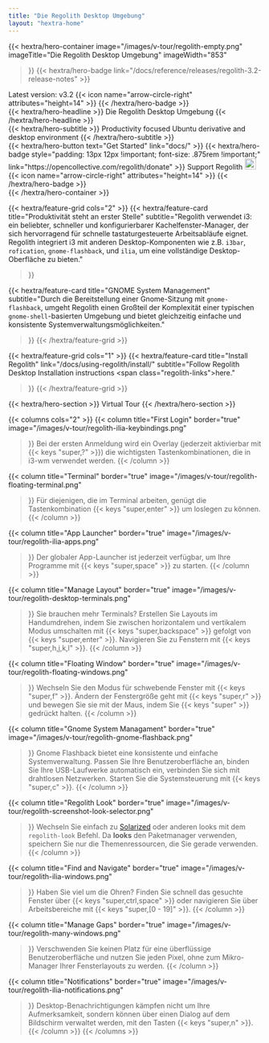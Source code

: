 ```yaml
---
title: "Die Regolith Desktop Umgebung"
layout: "hextra-home"
---
```


{{< hextra/hero-container
  image="/images/v-tour/regolith-empty.png"
  imageTitle="Die Regolith Desktop Umgebung"
  imageWidth="853"
>}}
{{< hextra/hero-badge link="/docs/reference/releases/regolith-3.2-release-notes" >}}
  <div class="hx-w-2 hx-h-2 hx-rounded-full hx-bg-primary-400"></div>
  <span>Latest version: v3.2</span>
  {{< icon name="arrow-circle-right" attributes="height=14" >}}
{{< /hextra/hero-badge >}}

<div class="hx-mt-6 hx-mb-6">
{{< hextra/hero-headline >}}
  Die Regolith Desktop Umgebung
{{< /hextra/hero-headline >}}
</div>

<div class="hx-mt-6 hx-mb-6">
{{< hextra/hero-subtitle >}}
  Productivity focused Ubuntu derivative and desktop environment
{{< /hextra/hero-subtitle >}}
</div>

<div class="hx-mt-6 hx-mb-6">
{{< hextra/hero-button text="Get Started" link="docs/" >}}
{{< hextra/hero-badge style="padding: 13px 12px !important; font-size: .875rem !important;" link="https://opencollective.com/regolith/donate" >}}
  <span>Support Regolith <img class="not-prose" style="display: inline; height: 22px;" src='https://badgen.net/opencollective/backers/regolith'/></span>
  {{< icon name="arrow-circle-right" attributes="height=14" >}}
{{< /hextra/hero-badge >}}
</div>
{{< /hextra/hero-container >}}

<div class="hx-mt-6"></div>
<div class="hx-mt-6"></div>
<div class="hx-mt-6"></div>

{{< hextra/feature-grid cols="2" >}}
  {{< hextra/feature-card
    title="Produktivität steht an erster Stelle"
    subtitle="Regolith verwendet i3: ein beliebter, schneller und konfigurierbarer Kachelfenster-Manager, der sich hervorragend für schnelle tastaturgesteuerte Arbeitsabläufe eignet. Regolith integriert i3 mit anderen Desktop-Komponenten wie z.B. `i3bar`, `rofication`, `gnome-flashback`, und `ilia`, um eine vollständige Desktop-Oberfläche zu bieten."
  >}}

  {{< hextra/feature-card
    title="GNOME System Management"
    subtitle="Durch die Bereitstellung einer Gnome-Sitzung mit `gnome-flashback`, umgeht Regolith einen Großteil der Komplexität einer typischen `gnome-shell`-basierten Umgebung und bietet gleichzeitig einfache und konsistente Systemverwaltungsmöglichkeiten."
  >}}
{{< /hextra/feature-grid >}}

<div class="hx-mt-6"></div>

{{< hextra/feature-grid cols="1" >}}
  {{< hextra/feature-card
    title="Install Regolith"
    link="/docs/using-regolith/install/"
    subtitle="Follow Regolith Desktop Installation instructions <span class=\"regolith-links\">here</span>."
  >}}
{{< /hextra/feature-grid >}}

<div class="hx-mt-6 hx-mb-6"></div>
<div class="hx-mt-6 hx-mb-6"></div>
{{< hextra/hero-section >}}
  Virtual Tour
{{< /hextra/hero-section >}}

{{< columns cols="2" >}}
  {{< column
      title="First Login"
      border="true"
      image="/images/v-tour/regolith-ilia-keybindings.png"
  >}}
    Bei der ersten Anmeldung wird ein Overlay (jederzeit aktivierbar mit
    {{< keys "super,?" >}}) die wichtigsten Tastenkombinationen, die in i3-wm
    verwendet werden.
  {{< /column >}}

  {{< column
      title="Terminal"
      border="true"
      image="/images/v-tour/regolith-floating-terminal.png"
  >}}
    Für diejenigen, die im Terminal arbeiten, genügt die Tastenkombination
    {{< keys "super,enter" >}} um loslegen zu können.
  {{< /column >}}

  {{< column
      title="App Launcher"
      border="true"
      image="/images/v-tour/regolith-ilia-apps.png"
  >}}
    Der globaler App-Launcher ist jederzeit verfügbar, um Ihre Programme mit
    {{< keys "super,space" >}} zu starten.
  {{< /column >}}

  {{< column
      title="Manage Layout"
      border="true"
      image="/images/v-tour/regolith-desktop-terminals.png"
  >}}
    Sie brauchen mehr Terminals? Erstellen Sie Layouts im Handumdrehen, indem
    Sie zwischen horizontalem und vertikalem Modus umschalten mit
    {{< keys "super,backspace" >}} gefolgt von {{< keys "super,enter" >}}.
    Navigieren Sie zu Fenstern mit {{< keys "super,h,j,k,l" >}}.
  {{< /column >}}

  {{< column
    title="Floating Window"
    border="true"
    image="/images/v-tour/regolith-floating-windows.png"
  >}}
    Wechseln Sie den Modus für schwebende Fenster mit {{< keys "super,f" >}}.
    Ändern der Fenstergröße geht mit {{< keys "super,r" >}} und bewegen Sie sie
    mit der Maus, indem Sie {{< keys "super" >}} gedrückt halten.
  {{< /column >}}

  {{< column
      title="Gnome System Managament"
      border="true"
      image="/images/v-tour/regolith-gnome-flashback.png"
  >}}
    Gnome Flashback bietet eine konsistente und einfache Systemverwaltung. Passen
    Sie Ihre Benutzeroberfläche an, binden Sie Ihre USB-Laufwerke automatisch ein,
    verbinden Sie sich mit drahtlosen Netzwerken. Starten Sie die Systemsteuerung
    mit {{< keys "super,c" >}}.
  {{< /column >}}

  {{< column
      title="Regolith Look"
      border="true"
      image="/images/v-tour/regolith-screenshot-look-selector.png"
  >}}
    Wechseln Sie einfach zu <a href="https://ethanschoonover.com/solarized" class="regolith-links">Solarized</a>
    oder anderen looks mit dem <code>regolith-look</code> Befehl. Da
    <b>looks</b> den Paketmanager verwenden, speichern Sie nur die Themenressourcen,
    die Sie gerade verwenden.
  {{< /column >}}

  {{< column
      title="Find and Navigate"
      border="true"
      image="/images/v-tour/regolith-ilia-windows.png"
  >}}
    Haben Sie viel um die Ohren? Finden Sie schnell das gesuchte Fenster über
    {{< keys "super,ctrl,space" >}} oder navigieren Sie über Arbeitsbereiche mit
    {{< keys "super,[0 - 19]" >}}.
  {{< /column >}}

  {{< column
      title="Manage Gaps"
      border="true"
      image="/images/v-tour/regolith-many-windows.png"
  >}}
    Verschwenden Sie keinen Platz für eine überflüssige Benutzeroberfläche und
    nutzen Sie jeden Pixel, ohne zum Mikro-Manager Ihrer Fensterlayouts zu werden.
  {{< /column >}}

  {{< column
      title="Notifications"
      border="true"
      image="/images/v-tour/regolith-ilia-notifications.png"
  >}}
    Desktop-Benachrichtigungen kämpfen nicht um Ihre Aufmerksamkeit, sondern
    können über einen Dialog auf dem Bildschirm verwaltet werden, mit den
    Tasten {{< keys "super,n" >}}.
  {{< /column >}}
{{< /columns >}}
